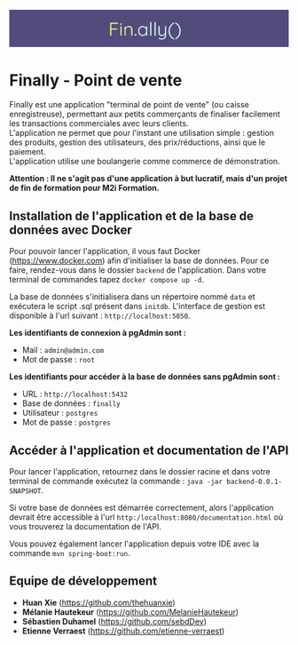 <p align="center">
  <img src="./docs/finally-logo.png">
</p>

# Finally - Point de vente
Finally est une application "terminal de point de vente" (ou caisse enregistreuse), permettant aux petits commerçants de finaliser facilement les transactions commerciales avec leurs clients. <br>
L'application ne permet que pour l'instant une utilisation simple : gestion des produits, gestion des utilisateurs, des prix/réductions, ainsi que le paiement. <br>
L'application utilise une boulangerie comme commerce de démonstration.
<br>

**Attention : Il ne s'agit pas d'une application à but lucratif, mais d'un projet de fin de formation pour M2i Formation.**

## Installation de l'application et de la base de données avec Docker
Pour pouvoir lancer l'application, il vous faut Docker (https://www.docker.com) afin d'initialiser la base de données.
Pour ce faire, rendez-vous dans le dossier `backend` de l'application. Dans votre terminal de commandes tapez `docker compose up -d`. <br>

La base de données s'initialisera dans un répertoire nommé `data` et exécutera le script .sql présent dans `initdb`. L'interface de gestion est disponible à l'url suivant : `http://localhost:5050`.

**Les identifiants de connexion à pgAdmin sont :**
- Mail : `admin@admin.com`
- Mot de passe : `root`

**Les identifiants pour accéder à la base de données sans pgAdmin sont :**
- URL : `http://localhost:5432`
- Base de données : `finally`
- Utilisateur : `postgres`
- Mot de passe : `postgres`

## Accéder à l'application et documentation de l'API
Pour lancer l'application, retournez dans le dossier racine et dans votre terminal de commande exécutez la commande : `java -jar backend-0.0.1-SNAPSHOT`.

Si votre base de données est démarrée correctement, alors l'application devrait être accessible à l'url `http:/localhost:8080/documentation.html` où vous trouverez la documentation de l'API.

Vous pouvez également lancer l'application depuis votre IDE avec la commande `mvn spring-boot:run`.

## Equipe de développement
- **Huan Xie** (https://github.com/thehuanxie)
- **Mélanie Hautekeur** (https://github.com/MelanieHautekeur)
- **Sébastien Duhamel** (https://github.com/sebdDev)
- **Etienne Verraest** (https://github.com/etienne-verraest)
